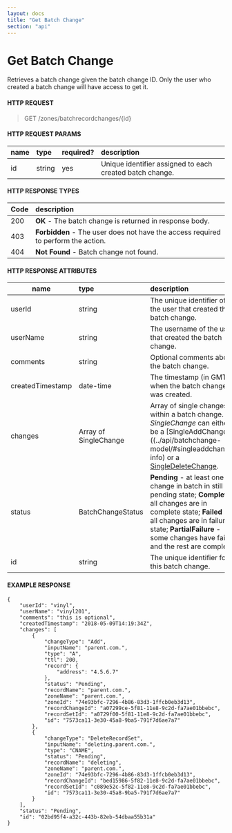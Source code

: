 ```yaml
---
layout: docs
title: "Get Batch Change"
section: "api"
---
```


# Get Batch Change

Retrieves a batch change given the batch change ID. Only the user who created a batch change will have access to get it.


#### HTTP REQUEST

> GET /zones/batchrecordchanges/{id}


#### HTTP REQUEST PARAMS

name          | type          | required?   | description |
 ------------ | :------------ | ----------- | :---------- |
id            | string        | yes         | Unique identifier assigned to each created batch change. |


#### HTTP RESPONSE TYPES

Code          | description |
 ------------ | :---------- |
200           | **OK** - The batch change is returned in response body. |
403           | **Forbidden** - The user does not have the access required to perform the action. |
404           | **Not Found** - Batch change not found. |


#### HTTP RESPONSE ATTRIBUTES <a id="http-response-attributes" />

name          | type        | description |
 ------------ | :---------- | :---------- |
userId        | string      | The unique identifier of the user that created the batch change. |
userName      | string      | The username of the user that created the batch change. |
comments      | string      | Optional comments about the batch change. |
createdTimestamp | date-time      | The timestamp (in GMT) when the batch change was created. |
changes       | Array of SingleChange | Array of single changes within a batch change. A *SingleChange* can either be a [SingleAddChange]((../api/batchchange-model/#singleaddchange-info) or a [SingleDeleteChange](../api/batchchange-model/#singledeletechange-info). |
status        | BatchChangeStatus | **Pending** - at least one change in batch in still in pending state; **Complete** - all changes are in complete state; **Failed** - all changes are in failure state; **PartialFailure** - some changes have failed and the rest are complete. |
id            | string      | The unique identifier for this batch change. |


#### EXAMPLE RESPONSE

```
{
    "userId": "vinyl", 
    "userName": "vinyl201", 
    "comments": "this is optional", 
    "createdTimestamp": "2018-05-09T14:19:34Z", 
    "changes": [
        {
            "changeType": "Add", 
            "inputName": "parent.com.", 
            "type": "A", 
            "ttl": 200, 
            "record": {
                "address": "4.5.6.7"
            }, 
            "status": "Pending", 
            "recordName": "parent.com.", 
            "zoneName": "parent.com.", 
            "zoneId": "74e93bfc-7296-4b86-83d3-1ffcb0eb3d13",
            "recordChangeId": "a07299ce-5f81-11e8-9c2d-fa7ae01bbebc",
            "recordSetId": "a0729f00-5f81-11e8-9c2d-fa7ae01bbebc",
            "id": "7573ca11-3e30-45a8-9ba5-791f7d6ae7a7"
        },
        {
            "changeType": "DeleteRecordSet", 
            "inputName": "deleting.parent.com.", 
            "type": "CNAME", 
            "status": "Pending", 
            "recordName": "deleting", 
            "zoneName": "parent.com.", 
            "zoneId": "74e93bfc-7296-4b86-83d3-1ffcb0eb3d13",
            "recordChangeId": "bed15986-5f82-11e8-9c2d-fa7ae01bbebc",
            "recordSetId": "c089e52c-5f82-11e8-9c2d-fa7ae01bbebc",
            "id": "7573ca11-3e30-45a8-9ba5-791f7d6ae7a7"
        }
    ], 
    "status": "Pending", 
    "id": "02bd95f4-a32c-443b-82eb-54dbaa55b31a"
}
```
